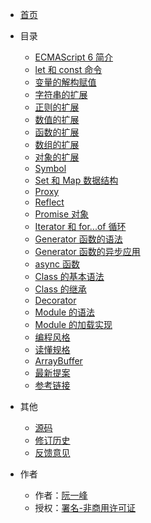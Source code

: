 - [首页](/)
- 目录

  - [ECMAScript 6 简介](es6/intro)
  - [let 和 const 命令](es6/let)
  - [变量的解构赋值](es6/destructuring)
  - [字符串的扩展](es6/string)
  - [正则的扩展](es6/regex)
  - [数值的扩展](es6/number)
  - [函数的扩展](es6/function)
  - [数组的扩展](es6/array)
  - [对象的扩展](es6/object)
  - [Symbol](es6/symbol)
  - [Set 和 Map 数据结构](es6/set-map)
  - [Proxy](es6/proxy)
  - [Reflect](es6/reflect)
  - [Promise 对象](es6/promise)
  - [Iterator 和 for...of 循环](es6/iterator)
  - [Generator 函数的语法](es6/generator)
  - [Generator 函数的异步应用](es6/generator-async)
  - [async 函数](es6/async)
  - [Class 的基本语法](es6/class)
  - [Class 的继承](es6/class-extends)
  - [Decorator](es6/decorator)
  - [Module 的语法](es6/module)
  - [Module 的加载实现](es6/module-loader)
  - [编程风格](es6/style)
  - [读懂规格](es6/spec)
  - [ArrayBuffer](es6/arraybuffer)
  - [最新提案](es6/proposals)
  - [参考链接](es6/reference)

- 其他

  - [源码](http://github.com/ruanyf/es6tutorial/)
  - [修订历史](https://github.com/ruanyf/es6tutorial/commits/gh-pages)
  - [反馈意见](https://github.com/ruanyf/es6tutorial/issues)

- 作者

  - 作者：[阮一峰](http://www.ruanyifeng.com)
  - 授权：[署名-非商用许可证](http://creativecommons.org/licenses/by-nc/4.0/)
